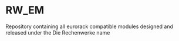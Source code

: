 # RW_EM
Repository containing all eurorack compatible modules designed and released under the Die Rechenwerke name
